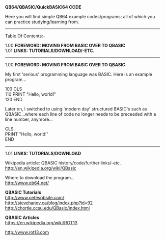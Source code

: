 **QB64/QBASIC/QuickBASIC64 CODE**    

Here you will find simple QB64 example codes/programs; all of which you can practice studying/learning from.  

-----

Table Of Contents:-

1.00 **FOREWORD: MOVING FROM BASIC OVER TO QBASIC**      
1.01 **LINKS: TUTORIALS/DOWNLOAD/-ETC.**    

-----

1.00 **FOREWORD: MOVING FROM BASIC OVER TO QBASIC**    

My first 'serious' programming language was BASIC. Here is an example program...

100 CLS  
110 PRINT "Hello, world!"  
120 END

Later on, I switched to using 'modern day' structured BASIC's such as QBASIC...where each line of code no longer needs to be preceeded with a line number, anymore...

CLS  
PRINT "Hello, world!"  
END

-----

1.01 **LINKS: TUTORIALS/DOWNLOAD**    

Wikipedia article: QBASIC history/code/further links/-etc.  
http://en.wikipedia.org/wiki/QBasic

Where to download the program...  
http://www.qb64.net/

**QBASIC Tutorials**      
http://www.petesqbsite.com/  
http://stevehanov.ca/blog/index.php?id=92  
http://chortle.ccsu.edu/QBasic/index.html  

**QBASIC Articles**    
https://en.wikipedia.org/wiki/ROT13  

http://www.rot13.com  
